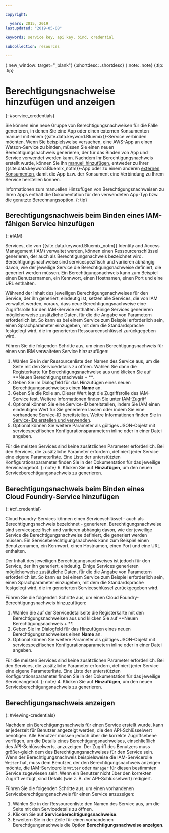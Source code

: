 ```yaml
---

copyright:

  years: 2015, 2019
lastupdated: "2019-05-08"

keywords: service key, api key, bind, credential

subcollection: resources

---
```


{:new_window: target="_blank"}
{:shortdesc: .shortdesc}
{:note: .note}
{:tip: .tip}


# Berechtigungsnachweise hinzufügen und anzeigen
{: #service_credentials}

Sie können eine neue Gruppe von Berechtigungsnachweisen für die Fälle generieren, in denen Sie eine App oder einen externen Konsumenten manuell mit einem {{site.data.keyword.Bluemix}}-Service verbinden möchten. Wenn Sie beispielsweise versuchen, eine AWS-App an einen Watson-Service zu binden, müssen Sie einen neuen Berechtigungsnachweis generieren, der für das Binden von App und Service verwendet werden kann. Nachdem Ihr Berechtigungsnachweis erstellt wurde, können Sie ihn [manuell hinzufügen](/docs/apps/tutorials?topic=creating-apps-credentials_overview), entweder zu Ihrer {{site.data.keyword.Bluemix_notm}}-App oder zu einem anderen [externen Konsumenten](/docs/resources?topic=resources-externalapp), damit die App bzw. der Konsument eine Verbindung zu Ihrem Service herstellen können.

Informationen zum manuellen Hinzufügen von Berechtigungsnachweisen zu Ihren Apps enthält die Dokumentation für den verwendeten App-Typ bzw. die genutzte Berechnungsoption.
{: tip}

## Berechtigungsnachweis beim Binden eines IAM-fähigen Service hinzufügen
{: #IAM}

Services, die von {{site.data.keyword.Bluemix_notm}} Identity and Access Management (IAM) verwaltet werden, können einen Ressourcenschlüssel generieren, der auch als Berechtigungsnachweis bezeichnet wird. Berechtigungsnachweise sind servicespezifisch und variieren abhängig davon, wie der jeweilige Service die Berechtigungsnachweise definiert, die generiert werden müssen. Ein Berechtigungsnachweis kann zum Beispiel einen Benutzernamen, ein Kennwort, einen Hostnamen, einen Port und eine URL enthalten.

Während der Inhalt des jeweiligen Berechtigungsnachweises für den Service, der ihn generiert, eindeutig ist, setzen alle Services, die von IAM verwaltet werden, voraus, dass neue Berechtigungsnachweise eine Zugriffsrolle für den IAM-Service enthalten. Einige Services generieren möglicherweise zusätzliche Daten, für die die Angabe von Parametern erforderlich ist. So kann es bei einem Service zum Beispiel erforderlich sein, einen Sprachparameter einzugeben, mit dem die Standardsprache festgelegt wird, die im generierten Ressourcenschlüssel zurückgegeben wird.

Führen Sie die folgenden Schritte aus, um einen Berechtigungsnachweis für einen von IBM verwalteten Service hinzuzufügen:

1. Wählen Sie in der Ressourcenliste den Namen des Service aus, um die Seite mit den Servicedetails zu öffnen. Wählen Sie dann die Registerkarte für Berechtigungsnachweise aus und klicken Sie auf **Neuen Berechtigungsnachweis + **.
2. Geben Sie im Dialogfeld für das Hinzufügen eines neuen Berechtigungsnachweises einen **Name** an.
3. Geben Sie die Rolle an. Dieser Wert legt die Zugriffsrolle des IAM-Service fest. Weitere Informationen finden Sie unter [IAM-Zugriff](/docs/iam?topic=iam-userroles)
4. Optional können Sie eine Service-ID bereitstellen, indem Sie IAM einen eindeutigen Wert für Sie generieren lassen oder indem Sie eine vorhandene Service-ID bereitstellen. Weitre Informationen finden Sie in [Service-IDs erstellen und verwenden](/docs/iam?topic=iam-serviceids).
5. Optional können Sie weitere Parameter als gültiges JSON-Objekt mit servicespezifischen Konfigurationsparametern inline oder in einer Datei angeben.

  Für die meisten Services sind keine zusätzlichen Parameter erforderlich. Bei den Services, die zusätzliche Parameter erfordern, definiert jeder Service eine eigene Parameterliste. Eine Liste der unterstützten Konfigurationsparameter finden Sie in der Dokumentation für das jeweilige Serviceangebot.
  {: note}
6. Klicken Sie auf **Hinzufügen**, um den neuen Serviceberechtigungsnachweis zu generieren.

## Berechtigungsnachweis beim Binden eines Cloud Foundry-Service hinzufügen
{: #cf_credential}

Cloud Foundry-Services können einen Serviceschlüssel - auch als Berechtigungsnachweis bezeichnet - generieren. Berechtigungsnachweise sind servicespezifisch und variieren abhängig davon, wie der jeweilige Service die Berechtigungsnachweise definiert, die generiert werden müssen. Ein Serviceberechtigungsnachweis kann zum Beispiel einen Benutzernamen, ein Kennwort, einen Hostnamen, einen Port und eine URL enthalten.

Der Inhalt des jeweiligen Berechtigungsnachweises ist jedoch für den Service, der ihn generiert, eindeutig. Einige Services generieren möglicherweise zusätzliche Daten, für die die Angabe von Parametern erforderlich ist. So kann es bei einem Service zum Beispiel erforderlich sein, einen Sprachparameter einzugeben, mit dem die Standardsprache festgelegt wird, die im generierten Serviceschlüssel zurückgegeben wird.

Führen Sie die folgenden Schritte aus, um einen Cloud Foundry-Berechtigungsnachweis hinzuzufügen:

1. Wählen Sie auf der Servicedetailseite die Registerkarte mit den Berechtigungsnachweisen aus und klicken Sie auf **Neuen Berechtigungsnachweis + **.
2. Geben Sie im Dialogfeld für das Hinzufügen eines neuen Berechtigungsnachweises einen **Name** an.
3. Optional können Sie weitere Parameter als gültiges JSON-Objekt mit servicespezifischen Konfigurationsparametern inline oder in einer Datei angeben.

  Für die meisten Services sind keine zusätzlichen Parameter erforderlich. Bei den Services, die zusätzliche Parameter erfordern, definiert jeder Service eine eigene Parameterliste. Eine Liste der unterstützten Konfigurationsparameter finden Sie in der Dokumentation für das jeweilige Serviceangebot.
  {: note}
4. Klicken Sie auf **Hinzufügen**, um den neuen Serviceberechtigungsnachweis zu generieren.

## Berechtigungsnachweis anzeigen
{: #viewing-credentials}

Nachdem ein Berechtigungsnachweis für einen Service erstellt wurde, kann er jederzeit für Benutzer angezeigt werden, die den API-Schlüsselwert benötigen. Alle Benutzer müssen jedoch über die korrekte Zugriffsebene verfügen, um die Details eines Berechtigungsnachweises, einschließlich des API-Schlüsselwerts, anzuzeigen. Der Zugriff des Benutzers muss größer-gleich dem des Berechtigungsnachweises für den Service sein. Wenn der Berechtigungsnachweis beispielsweise die IAM-Servicerolle `Writer` hat, muss dem Benutzer, der den Berechtigungsnachweis anzeigen möchte, die IAM-Servicerolle `Writer` oder `Manager` für diesen bestimmten Service zugewiesen sein. Wenn ein Benutzer nicht über den korrekten Zugriff verfügt, sind Details (wie z. B. der API-Schlüsselwert) redigiert.

Führen Sie die folgenden Schritte aus, um einen vorhandenen Serviceberechtigungsnachweis für einen Service anzuzeigen:

1. Wählen Sie in der Ressourcenliste den Namen des Service aus, um die Seite mit den Servicedetails zu öffnen. 
2. Klicken Sie auf **Serviceberechtigungsnachweise**.
3. Erweitern Sie in der Zeile für einen vorhandenen Berechtigungsnachweis die Option **Berechtigungsnachweise anzeigen**.


